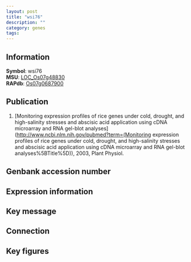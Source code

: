 ```yaml
---
layout: post
title: "wsi76"
description: ""
category: genes
tags: 
---
```


## Information
__Symbol__: wsi76  
__MSU__: [LOC_Os07g48830](http://rice.plantbiology.msu.edu/cgi-bin/ORF_infopage.cgi?orf=LOC_Os07g48830)  
__RAPdb__: [Os07g0687900](http://rapdb.dna.affrc.go.jp/viewer/gbrowse_details/irgsp1?name=Os07g0687900)  

## Publication
1. [Monitoring expression profiles of rice genes under cold, drought, and high-salinity stresses and abscisic acid application using cDNA microarray and RNA gel-blot analyses](http://www.ncbi.nlm.nih.gov/pubmed?term=(Monitoring expression profiles of rice genes under cold, drought, and high-salinity stresses and abscisic acid application using cDNA microarray and RNA gel-blot analyses%5BTitle%5D)), 2003, Plant Physiol.

## Genbank accession number

## Expression information

## Key message

## Connection

## Key figures


